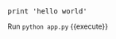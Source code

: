 <pre class="file" data-filename="app.py" data-target="replace">
print 'hello world'
</pre>

Run `python app.py` {{execute}}
